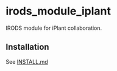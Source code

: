 # irods_module_iplant

IRODS module for iPlant collaboration.

## Installation

See [INSTALL.md](INSTALL.md)
